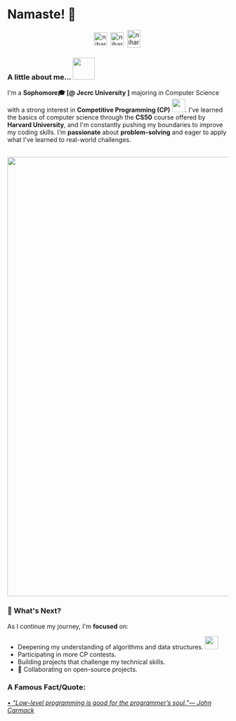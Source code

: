 # Namaste! 🙏 

<p align="center">
<a href="https://x.com/niharikakpc" target="blank"><img align="center" src="https://cdn.jsdelivr.net/npm/simple-icons@3.0.1/icons/twitter.svg" alt="niharikakpc" height="30" width="30" /></a>&nbsp;
<a href="https://www.linkedin.com/in/niharika-sharma-84307b24a/" target="blank"><img align="center" src="https://cdn.jsdelivr.net/npm/simple-icons@3.0.1/icons/linkedin.svg" alt="niharika-sharma-84307b24a/" height="30" width="30" /></a>&nbsp;
<a href="http://discord.com/users/niharika0663_85890" target="blank"><img align="center" src="https://cdn.jsdelivr.net/npm/simple-icons@3.0.1/icons/discord.svg" alt="niharika0663_85890" height="40" width="30" /></a>&nbsp;
</p>

### A little about me...  <img src="https://media.giphy.com/media/VgCDAzcKvsR6OM0uWg/giphy.gif" width="50"> 
I'm a **Sophomore🎓 [@ Jecrc University ]** majoring in Computer Science with a strong interest in **Competitive Programming (CP)** <img src="https://media.giphy.com/media/WUlplcMpOCEmTGBtBW/giphy.gif" width="30">. I've learned the basics of computer science through the <b>CS50</b> course offered by <b>Harvard University</b>, and I'm constantly pushing my boundaries to improve my coding skills. I’m <b>passionate</b> about <b>problem-solving</b> and eager to apply what I’ve learned to real-world challenges.  <br/><br/>


<p align="center">
  <img src="https://user-images.githubusercontent.com/74038190/213760705-0d5bf320-4f43-4352-b74b-0889ae726bf7.gif" width="1000">
</p>

### 🚀 What's Next?
As I continue my journey, I'm <b>focused</b> on:
-   Deepening my understanding of algorithms and data structures. <img src="https://media.giphy.com/media/WUlplcMpOCEmTGBtBW/giphy.gif" width="30">
- Participating in more CP contests. 
-  Building projects that challenge my technical skills.
- 👯 Collaborating on open-source projects.


###  A Famous Fact/Quote:
<a href="https://github.com/marketplace/actions/quote-readme">
<!--STARTS_HERE_QUOTE_README-->
• <i>“Low-level programming is good for the programmer’s soul.”— John Carmack   </i>
<!--ENDS_HERE_QUOTE_README-->
</a>




